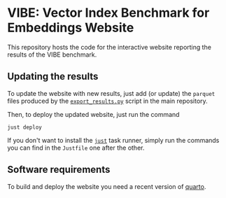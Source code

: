 # VIBE: Vector Index Benchmark for Embeddings Website

This repository hosts the code for the interactive website reporting the results of the VIBE benchmark.

## Updating the results

To update the website with new results, just
add (or update) the `parquet` files produced by the [`export_results.py`](https://github.com/vector-index-bench/vibe/blob/main/export_results.py)
script in the main repository.

Then, to deploy the updated website, just run the command

    just deploy

If you don't want to install the [`just`](https://just.systems/) task runner, simply run the commands you can find in the `Justfile` one after the other.

## Software requirements

To build and deploy the website you need a recent version of [quarto](https://quarto.org/).
